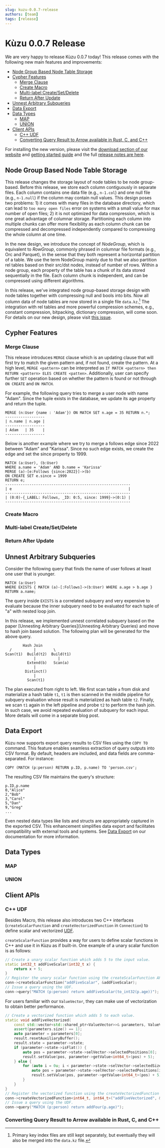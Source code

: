 ```yaml
---
slug: kuzu-0.0.7-release
authors: [team]
tags: [release]
---
```


<!-- omit from toc -->
# Kùzu 0.0.7 Release
We are very happy to release Kùzu 0.0.7 today! This release comes with the following new main features and improvements: 

- [Node Group Based Node Table Storage](#node-group-based-node-table-storage)
- [Cypher Features](#cypher-features)
  - [Merge Clause](#merge-clause)
  - [Create Macro](#create-macro)
  - [Multi-label Create/Set/Delete](#multi-label-createsetdelete)
  - [Return After Update](#return-after-update)
- [Unnest Arbitrary Subqueries](#unnest-arbitrary-subqueries)
- [Data Export](#data-export)
- [Data Types](#data-types)
  - [MAP](#map)
  - [UNION](#union)
- [Client APIs](#client-apis)
  - [C++ UDF](#c-udf)
  - [Converting Query Result to Arrow available in Rust, C, and C++](#converting-query-result-to-arrow-available-in-rust-c-and-c)

<!--truncate-->

For installing the new version, 
please visit the [download section of our website](https://kuzudb.com/#download) 
and [getting started guide](https://kuzudb.com/docusaurus/getting-started/) and the full
[release notes are here](https://github.com/kuzudb/kuzu/releases). 

## Node Group Based Node Table Storage
This release changes the storage layout of node tables to be node group-based.
Before this release, we store each column contiguously in separate files.
Each column contains one data file (e.g., `n-1.col`) and one null file (e.g., `n-1.null`) if the column may contain null values.
This design poses two problems: 1) it comes with many files in the database directory, which can lead to `too many open files` error on systems with a small value for max number of open files; 2) it is not optimized for data compression, which is one great advantage of columnar storage. Partitioning each column into multiple chunks can offer more flexibility as each column chunk can be compressed and decompressed independently compared to compressing the whole column at one time.

In the new design, we introduce the concept of *NodeGroup*, which is equivalent to *RowGroup*, commonly phrased in columnar file formats (e.g., Orc and Parquet), in the sense that they both represent a horizontal partition of a table. We use the term NodeGroup mainly due to that we also partition rel tables based on their src/dst nodes, instead of number of rows.
Within a node group, each property of the table has a chunk of its data stored sequentially in the file. Each column chunk is independent, and can be compressed using different algorithms.

In this release, we've integrated node group-based storage design with node tables together with compressing null and bools into bits.
Now all column data of node tables are now stored in a single file `data.kz`.[^1]
The integration with rel tables and more powerful compression schemes, e.g., constant compression, bitpacking, dictionary compression, will come soon.
For details on our new design, please visit [this issue](https://github.com/kuzudb/kuzu/issues/1474).

[^1]: Primary key index files are still kept separately, but eventually they will also be merged into the `data.kz` file.

## Cypher Features

### Merge Clause
This release introduces `MERGE` clause which is an updating clause that will first try to match the given pattern and, if not found, create the pattern. At a high level, `MERGE <pattern>` can be interpreted as `If MATCH <pattern> then RETURN <pattern> ELES CREATE <patten>`. Additionally, user can specify further `SET` operation based on whether the pattern is found or not through `ON CREATE` and `ON MATCH`.

For example, the following query tries to merge a user node with name "Adam". Since the tuple exists in the database, we update its age property and return the tuple.
```
MERGE (n:User {name : 'Adam'}) ON MATCH SET n.age = 35 RETURN n.*;
------------------
| n.name | n.age |
------------------
| Adam   | 35    |
------------------
```
Below is another example where we try to merge a follows edge since 2022 between "Adam" and "Karissa". Since no such edge exists, we create the edge and set the since property to 1999.
```
MATCH (a:User), (b:User) 
WHERE a.name = 'Adam' AND b.name = 'Karissa' 
MERGE (a)-[e:Follows {since:2022}]->(b) 
ON CREATE SET e.since = 1999
RETURN e;
---------------------------------------------------------
| e                                                     |
---------------------------------------------------------
| (0:0)-{_LABEL: Follows, _ID: 0:5, since: 1999}->(0:1) |
---------------------------------------------------------
```

### Create Macro 

### Multi-label Create/Set/Delete

### Return After Update

## Unnest Arbitrary Subqueries

Consider the following query that finds the name of user follows at least one user that is younger.
```
MATCH (a:User) 
WHERE EXISTS { MATCH (a)-[:Follows]->(b:User) WHERE a.age > b.age } 
RETURN a.name;
```
The query inside `EXISTS` is a correlated subquery and very expensive to evaluate because the inner subquery need to be evaluated for each tuple of "a" with nested loop join. 

In this release, we implemented unnest correlated subquery based on the paper [Unnesting Arbitrary Queries](Unnesting Arbitrary Queries) and move to hash join based solution. The following plan will be generated for the above query.

```
        Hash Join
  /          |        \
Scan(t1)  Build(t2)  Build(t1)
             |          |
          Extend(b)   Scan(a)
             |
         Distinct()
             |
          Scan(t1)
```

The plan executed from right to left. We first scan table `a` from disk and materialize a hash table `t1`, `t1` is then scanned in the middle pipeline for subquery evaluation whose result is materialized as hash table `t2`. Finally, we scan `t1` again in the left pipeline and probe `t2` to perform the hash join. In such case, we avoid repeated evaluation of subquery for each input. More details will come in a separate blog post.

## Data Export
Kùzu now supports export query results to CSV files using the `COPY TO` command. This feature enables seamless extraction of query outputs into CSV format. By default, headers are included, and data fields are comma-separated. For instance:

```
COPY (MATCH (p:person) RETURN p.ID, p.name) TO 'person.csv';
```

The resulting CSV file maintains the query's structure:

```
p.ID,p.name
0,"Alice"
2,"Bob"
3,"Carol"
5,"Dan"
9,"Greg"
...
```

Even nested data types like lists and structs are appropriately captured in the exported CSV. This enhancement simplifies data export and facilitates compatibility with external tools and systems. See [Data Export](../data-export/) on our documentation for more information.
## Data Types

### MAP

### UNION

## Client APIs

### C++ UDF
Besides Macro, this release also introduces two C++ interfaces (`createScalarFunction` and `createVectorizedFunction` in `Connection`) to define scalar and vectorized [UDF](./../docs/client-apis/cpp-api/udf.md).

`createScalarFunction` provides a way for users to define scalar functions in C++ and use it in Kùzu as if built-in.
One example of a unary scalar function is as follows:
```cpp
// Create a unary scalar function which adds 5 to the input value.
static int32_t addFiveScalar(int32_t x) {
    return x + 5;
}
// Register the unary scalar function using the createScalarFunction API.
conn->createScalarFunction("addFiveScalar", &addFiveScalar);
// Issue a query using the UDF.
conn->query("MATCH (p:person) return addFiveScalar(to_int32(p.age))");
```

For users familiar with our `ValueVector`, they can make use of vectorization to obtain better performance.
```cpp
// Create a vectorized function which adds 5 to each value.
static void addFiveVectorized(
    const std::vector<std::shared_ptr<ValueVector>>& parameters, ValueVector& result) {
    assert(parameters.size() == 1);
    auto parameter = parameters[0];
    result.resetAuxiliaryBuffer();
    result.state = parameter->state;
    if (parameter->state->isFlat()) {
        auto pos = parameter->state->selVector->selectedPositions[0];
        result.setValue(pos, parameter->getValue<int64_t>(pos) + 5);
    } else {
        for (auto i = 0u; i < parameter->state->selVector->selectedSize; i++) {
            auto pos = parameter->state->selVector->selectedPositions[i];
            result.setValue(pos, parameter->getValue<int64_t>(pos) + 5);
        }
    }
}
// Register the vectorized function using the createVectorizedFunction API.
conn->createVectorizedFunction<int64_t, int64_t>("addFiveVectorized", &addFiveVectorized);
// Issue a query using the UDF.
conn->query("MATCH (p:person) return addFour(p.age)");
```

### Converting Query Result to Arrow available in Rust, C, and C++

